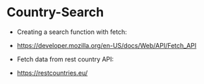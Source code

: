 # Country-Search

* Creating a search function with fetch:
* https://developer.mozilla.org/en-US/docs/Web/API/Fetch_API

* Fetch data from rest country API:
* https://restcountries.eu/
